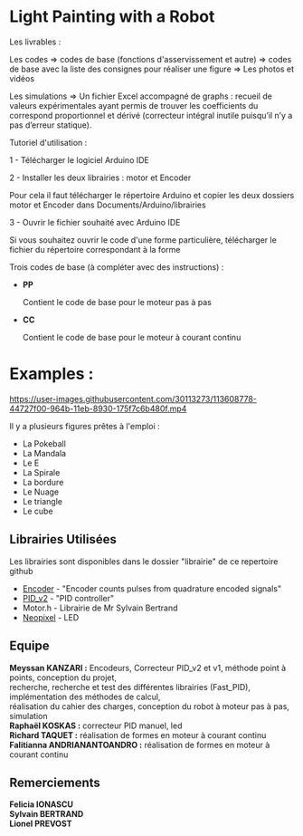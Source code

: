 # Light Painting with a Robot

Les livrables :

Les codes
  => codes de base (fonctions d'asservissement et autre)
  => codes de base avec la liste des consignes pour réaliser une figure
  => Les photos et vidéos

Les simulations
=> Un fichier Excel accompagné de graphs : recueil de valeurs expérimentales ayant permis de trouver les coefficients du correspond proportionnel et dérivé (correcteur intégral inutile puisqu’il n’y a pas d’erreur statique).




Tutoriel d'utilisation : 


1 - Télécharger le logiciel Arduino IDE


2 - Installer les deux librairies : motor et Encoder

Pour cela il faut télécharger le répertoire Arduino et copier les deux dossiers motor et Encoder dans Documents/Arduino/librairies


3 - Ouvrir le fichier souhaité avec Arduino IDE

Si vous souhaitez ouvrir le code d'une forme particulière, télécharger le fichier du répertoire correspondant à la forme



Trois codes de base (à compléter avec des instructions) :

- **PP**
  
  Contient le code de base pour le moteur pas à pas

- **CC**
  
  Contient le code de base pour le moteur à courant continu
  
# Examples : 


https://user-images.githubusercontent.com/30113273/113608778-44727f00-964b-11eb-8930-175f7c6b480f.mp4




Il y a plusieurs figures prêtes à l'emploi :
- La Pokeball
- La Mandala
- Le E
- La Spirale
- La bordure
- Le Nuage
- Le triangle
- Le cube

## Librairies Utilisées

Les librairies sont disponibles dans le dossier "librairie" de ce repertoire github

* [Encoder](https://github.com/PaulStoffregen/Encoder) - "Encoder counts pulses from quadrature encoded signals"
* [PID_v2](https://github.com/gelraen/Arduino-PID-Library) - "PID controller"
* Motor.h - Librairie de Mr Sylvain Bertrand
* [Neopixel](https://github.com/adafruit/Adafruit_NeoPixel) - LED

## Equipe

**Meyssan KANZARI :** Encodeurs, Correcteur PID_v2 et v1, méthode point à points, conception du projet,  
recherche, recherche et test des différentes librairies (Fast_PID), implémentation des méthodes de calcul,  
réalisation du cahier des charges, conception du robot à moteur pas à pas, simulation  
**Raphaël KOSKAS :** correcteur PID manuel, led  
**Richard TAQUET :** réalisation de formes en moteur à courant continu  
**Falitianna ANDRIANANTOANDRO :** réalisation de formes en moteur à courant continu  

## Remerciements

**Felicia IONASCU**  
**Sylvain BERTRAND**  
**Lionel PREVOST**  
